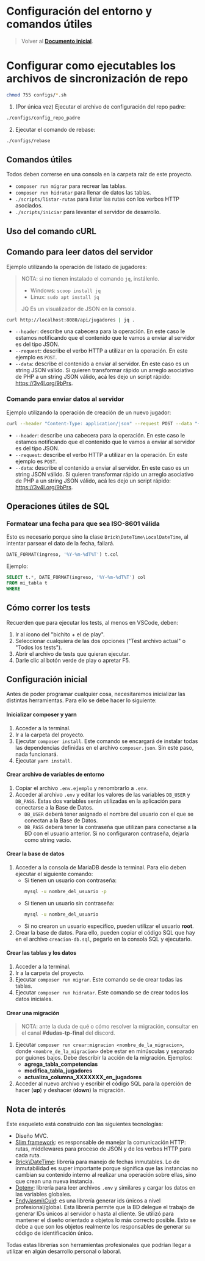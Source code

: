 # Configuración del entorno y comandos útiles

> Volver al [**Documento inicial**](README.md).

# Configurar como ejecutables los archivos de sincronización de repo

```sh
chmod 755 configs/*.sh
```

1. (Por única vez) Ejecutar el archivo de configuración del repo padre:

```sh
./configs/config_repo_padre
```

2. Ejecutar el comando de rebase:

```sh
./configs/rebase
```

## Comandos útiles

Todos deben correrse en una consola en la carpeta raíz de este proyecto.

- `composer run migrar` para recrear las tablas.
- `composer run hidratar` para llenar de datos las tablas.
- `./scripts/listar-rutas` para listar las rutas con los verbos HTTP asociados.
- `./scripts/iniciar` para levantar el servidor de desarrollo.

## Uso del comando cURL

## Comando para leer datos del servidor

Ejemplo utilizando la operación de listado de jugadores:

> NOTA: si no tienen instalado el comando `jq`, instálenlo.
>
> - Windows: `scoop install jq`
> - Linux: `sudo apt install jq`
>
> JQ Es un visualizador de JSON en la consola.

```sh
curl http://localhost:8080/api/jugadores | jq .
```

- `--header`: describe una cabecera para la operación. En este caso le estamos notificando que el contenido que le vamos a enviar al servidor es del tipo JSON.
- `--request`: describe el verbo HTTP a utilizar en la operación. En este ejemplo es `POST`.
- `--data`: describe el contenido a enviar al servidor. En este caso es un string JSON válido. Si quieren transformar rápido un arreglo asociativo de PHP a un string JSON válido, acá les dejo un script rápido: https://3v4l.org/9bPrs.

### Comando para enviar datos al servidor

Ejemplo utilizando la operación de creación de un nuevo jugador:

```sh
curl --header "Content-Type: application/json" --request POST --data "{\"nombre\":\"Olis\"}" http://localhost:8080/api/jugadores
```

- `--header`: describe una cabecera para la operación. En este caso le estamos notificando que el contenido que le vamos a enviar al servidor es del tipo JSON.
- `--request`: describe el verbo HTTP a utilizar en la operación. En este ejemplo es `POST`.
- `--data`: describe el contenido a enviar al servidor. En este caso es un string JSON válido. Si quieren transformar rápido un arreglo asociativo de PHP a un string JSON válido, acá les dejo un script rápido: https://3v4l.org/9bPrs.

## Operaciones útiles de SQL

### Formatear una fecha para que sea ISO-8601 válida

Esto es necesario porque sino la clase `Brick\DateTime\LocalDateTime`, al intentar parsear el dato de la fecha, fallará.

```sql
DATE_FORMAT(ingreso, '%Y-%m-%dT%T') t.col
```

Ejemplo:

```sql
SELECT t.*, DATE_FORMAT(ingreso, '%Y-%m-%dT%T') col
FROM mi_tabla t
WHERE
```

## Cómo correr los tests

Recuerden que para ejecutar los tests, al menos en VSCode, deben:

1. Ir al ícono del "bichito + el de play".
2. Seleccionar cualquiera de las dos opciones ("Test archivo actual" o "Todos los tests").
3. Abrir el archivo de tests que quieran ejecutar.
4. Darle clic al botón verde de play o apretar F5.

## Configuración inicial

Antes de poder programar cualquier cosa, necesitaremos inicializar las distintas herramientas. Para ello se debe hacer lo siguiente:

#### Inicializar composer y yarn

1. Acceder a la terminal.
2. Ir a la carpeta del proyecto.
3. Ejecutar `composer install`. Este comando se encargará de instalar todas las dependencias definidas en el archivo `composer.json`. Sin este paso, nada funcionará.
4. Ejecutar `yarn install`.

#### Crear archivo de variables de entorno

1. Copiar el archivo `.env.ejemplo` y renombrarlo a `.env`.
2. Acceder al archivo `.env` y editar los valores de las variables `DB_USER` y `DB_PASS`. Estas dos variables serán utilizadas en la aplicación para conectarse a la Base de Datos.
   - `DB_USER` deberá tener asignado el nombre del usuario con el que se conectan a la Base de Datos.
   - `DB_PASS` deberá tener la contraseña que utilizan para conectarse a la BD con el usuario anterior. Si no configuraron contraseña, dejarla como string vacío.

#### Crear la base de datos

1. Acceder a la consola de MariaDB desde la terminal. Para ello deben ejecutar el siguiente comando:
   - Si tienen un usuario con contraseña:
     ```sh
     mysql -u nombre_del_usuario -p
     ```
   - Si tienen un usuario sin contraseña:
     ```sh
     mysql -u nombre_del_usuario
     ```
   - Si no crearon un usuario específico, pueden utilizar el usuario **root**.
2. Crear la base de datos. Para ello, pueden copiar el código SQL que hay en el archivo `creacion-db.sql`, pegarlo en la consola SQL y ejecutarlo.

#### Crear las tablas y los datos

1. Acceder a la terminal.
2. Ir a la carpeta del proyecto.
3. Ejecutar `composer run migrar`. Este comando se de crear todas las tablas.
4. Ejecutar `composer run hidratar`. Este comando se de crear todos los datos iniciales.

#### Crear una migración

> NOTA: ante la duda de qué o cómo resolver la migración, consultar en el canal **#dudas-tp-final** del discord.

1. Ejecutar `composer run crear:migracion <nombre_de_la_migracion>`, donde `<nombre_de_la_migracion>` debe estar en minúsculas y separado por guiones bajos. Debe describir la acción de la migración. Ejemplos:
   - **agrega_tabla_competencias**
   - **modifica_tabla_jugadores**
   - **actualiza_columna_XXXXXXX_en_jugadores**
2. Acceder al nuevo archivo y escribir el código SQL para la operción de hacer (**up**) y deshacer (**down**) la migración.

## Nota de interés

Este esqueleto está construido con las siguientes tecnologías:

- Diseño MVC.
- [Slim framework](https://www.slimframework.com/): es responsable de manejar la comunicación HTTP: rutas, middlewares para proceso de JSON y de los verbos HTTP para cada ruta.
- [Brick\DateTime](https://github.com/brick/date-time): librería para manejo de fechas inmutables. Lo de inmutabilidad es super importante porque significa que las instancias no cambian su contenido interno al realizar una operación sobre ellas, sino que crean una nueva instancia.
- [Dotenv](https://github.com/vlucas/phpdotenv): librería para leer archivos `.env` y similares y cargar los datos en las variables globales.
- [EndyJasmi\Cuid](https://github.com/endyjasmi/cuid): es una librería generar ids únicos a nivel profesional/global. Esta librería permite que la BD delegue el trabajo de generar IDs únicos al servidor o hasta al cliente. Se utilizó para mantener el diseño orientado a objetos lo más correcto posible. Esto se debe a que son los objetos realmente los responsables de generar su código de identificación único.

Todas estas librerías son herramientas profesionales que podrían llegar a utilizar en algún desarrollo personal o laboral.
